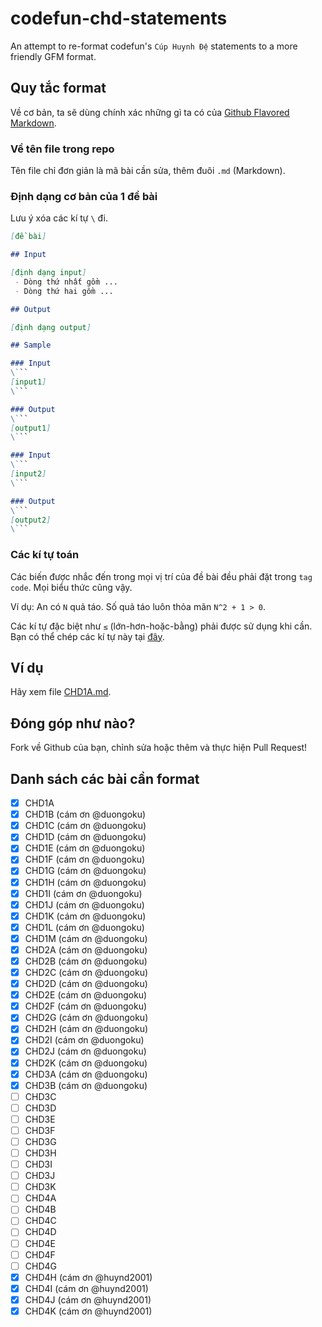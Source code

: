 # codefun-chd-statements
An attempt to re-format codefun's `Cúp Huynh Đệ` statements to a more friendly GFM format.

## Quy tắc format

Về cơ bản, ta sẽ dùng chính xác những gì ta có của [Github Flavored Markdown](https://github.com/adam-p/markdown-here/wiki/Markdown-Cheatsheet).

### Về tên file trong repo

Tên file chỉ đơn giản là mã bài cần sửa, thêm đuôi `.md` (Markdown).

### Định dạng cơ bản của 1 đề bài

Lưu ý xóa các kí tự `\` đi.

```markdown
[đề bài]

## Input

[định dạng input]
 - Dòng thứ nhất gồm ...
 - Dòng thứ hai gồm ...

## Output

[định dạng output]

## Sample

### Input
\```
[input1]
\```

### Output
\```
[output1]
\```

### Input
\```
[input2]
\```

### Output
\```
[output2]
\```

```

### Các kí tự toán

Các biến được nhắc đến trong mọi vị trí của đề bài đều phải đặt trong `tag code`. Mọi biểu thức cũng vậy.

Ví dụ: An có `N` quả táo. Số quả táo luôn thỏa mãn `N^2 + 1 > 0`.

Các kí tự đặc biệt như `≤` (lớn-hơn-hoặc-bằng) phải được sử dụng khi cần. Bạn có thể chép các kí tự này tại [đây](https://www.johndcook.com/blog/math_symbols/).

## Ví dụ

Hãy xem file [CHD1A.md](https://github.com/natsukagami/codefun-chd-statements/blob/master/CHD1A.md).

## Đóng góp như nào?

Fork về Github của bạn, chỉnh sửa hoặc thêm và thực hiện Pull Request!

## Danh sách các bài cần format

- [x] CHD1A
- [x] CHD1B (cám ơn @duongoku)
- [x] CHD1C (cám ơn @duongoku)
- [x] CHD1D (cám ơn @duongoku)
- [x] CHD1E (cám ơn @duongoku)
- [x] CHD1F (cám ơn @duongoku)
- [x] CHD1G (cám ơn @duongoku)
- [x] CHD1H (cám ơn @duongoku)
- [x] CHD1I (cám ơn @duongoku)
- [x] CHD1J (cám ơn @duongoku)
- [x] CHD1K (cám ơn @duongoku)
- [x] CHD1L (cám ơn @duongoku)
- [x] CHD1M (cám ơn @duongoku)
- [x] CHD2A (cám ơn @duongoku)
- [x] CHD2B (cám ơn @duongoku)
- [x] CHD2C (cám ơn @duongoku)
- [x] CHD2D (cám ơn @duongoku)
- [x] CHD2E (cám ơn @duongoku)
- [x] CHD2F (cám ơn @duongoku)
- [x] CHD2G (cám ơn @duongoku)
- [x] CHD2H (cám ơn @duongoku)
- [x] CHD2I (cám ơn @duongoku)
- [x] CHD2J (cám ơn @duongoku)
- [x] CHD2K (cám ơn @duongoku)
- [x] CHD3A (cám ơn @duongoku)
- [x] CHD3B (cám ơn @duongoku)
- [ ] CHD3C
- [ ] CHD3D
- [ ] CHD3E
- [ ] CHD3F
- [ ] CHD3G
- [ ] CHD3H
- [ ] CHD3I
- [ ] CHD3J
- [ ] CHD3K
- [ ] CHD4A
- [ ] CHD4B
- [ ] CHD4C
- [ ] CHD4D
- [ ] CHD4E
- [ ] CHD4F
- [ ] CHD4G
- [x] CHD4H (cám ơn @huynd2001)
- [x] CHD4I (cám ơn @huynd2001)
- [x] CHD4J (cám ơn @huynd2001)
- [x] CHD4K (cám ơn @huynd2001)
